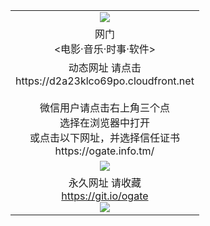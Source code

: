 ﻿<table>
  <tr></tr>
  <tr><td colspan=2 align=center><img src="https://cloud.githubusercontent.com/assets/11880933/13434984/f430fae2-e012-11e5-814f-c2df1e82b247.jpg" /></td></tr>
  <tr><td colspan=2 align=center>网门<br><电影·音乐·时事·软件></td></tr>
  <tr><td colspan=2 align=center>动态网址 请点击
<br>https://d2a23klco69po.cloudfront.net
      <br><br>微信用户请点击右上角三个点<br>选择在浏览器中打开<br>或点击以下网址，并选择信任证书<br>https://ogate.info.tm/<br</td>
  </tr>
  <tr>
    <td colspan=2 align=center><img src="https://d2a23klco69po.cloudfront.net/Up/0oGate1.jpg" /></a></td>
  </tr>
  <tr>
    <td colspan=2 align=center>永久网址 请收藏<br/><a href="https://git.io/ogate" target="_blank">https://git.io/ogate</a><br/><a href="https://d2a23klco69po.cloudfront.net/Up/0WMGDL2.png" target="_blank"><img src="https://d2a23klco69po.cloudfront.net/Up/0WMGD2.png"/></a></td>
  </tr>
  <!--tr>
    <td colspan=2 align=center>可能失效的动态网址
    </td>
  </tr-->
</table>
